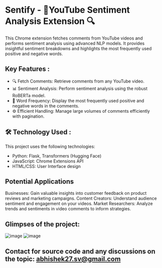 # Sentify - 🎥YouTube Sentiment Analysis Extension 🔍


This Chrome extension fetches comments from YouTube videos and performs sentiment analysis using advanced NLP models. It provides insightful sentiment breakdowns and highlights the most frequently used positive and negative words.

## Key Features :

- 🔍 Fetch Comments: Retrieve comments from any YouTube video.
- 📊 Sentiment Analysis: Perform sentiment analysis using the robust RoBERTa model.
- 📝 Word Frequency: Display the most frequently used positive and negative words in the comments.
- ⚙️ Efficient Handling: Manage large volumes of comments efficiently with pagination.


## 🛠️ Technology Used :

This project uses the following technologies:

- Python: Flask, Transformers (Hugging Face)
- JavaScript: Chrome Extensions API
- HTML/CSS: User Interface design


## Potential Applications
Businesses: Gain valuable insights into customer feedback on product reviews and marketing campaigns.
Content Creators: Understand audience sentiment and engagement on your videos.
Market Researchers: Analyze trends and sentiments in video comments to inform strategies.


## Glimpses of the project:

![image](https://github.com/abhishekverma276/Sentify/assets/96565154/854762f6-f693-4f10-b34e-4166a2642819)
![image](https://github.com/abhishekverma276/Sentify/assets/96565154/f6cd464a-95a7-479d-9b05-7ed54348607a)

## Contact for source code and any discussions on the topic: abhishek27.sv@gmail.com
